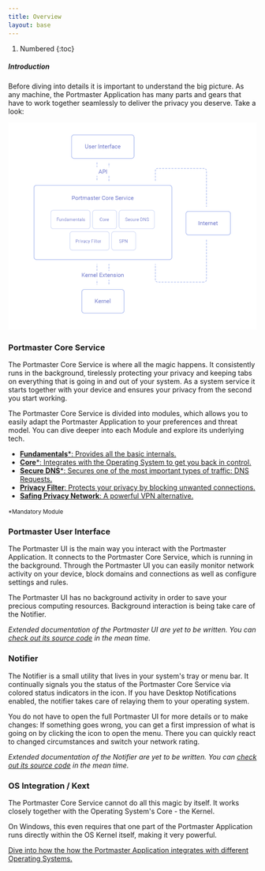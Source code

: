 ```yaml
---
title: Overview
layout: base
---
```


1. Numbered
{:toc}

##### Introduction

Before diving into details it is important to understand the big picture.
As any machine, the Portmaster Application has many parts and gears that have to work together seamlessly to deliver the privacy you deserve.
Take a look:

![Portmaster Architecture Overview](/assets/img/portmaster-architecture-diagram-simple.png)

### Portmaster Core Service

The Portmaster Core Service is where all the magic happens.
It consistently runs in the background, tirelessly protecting your privacy and keeping tabs on everything that is going in and out of your system.
As a system service it starts together with your device and ensures your privacy from the second you start working.

The Portmaster Core Service is divided into modules, which allows you to easily adapt the Portmaster Application to your preferences and threat model. You can dive deeper into each Module and explore its underlying tech.

- [**Fundamentals**\*: Provides all the basic internals.](../core-service/fundamentals)
- [**Core**\*: Integrates with the Operating System to get you back in control.](../core-service/core)
- [**Secure DNS**\*: Secures one of the most important types of traffic: DNS Requests.](../core-service/secure-dns)
- [**Privacy Filter**: Protects your privacy by blocking unwanted connections.](../core-service/privacy-filter)
- [**Safing Privacy Network**: A powerful VPN alternative.](../core-service/spn)

<small>\*Mandatory Module</small>

### Portmaster User Interface

The Portmaster UI is the main way you interact with the Portmaster Application. It connects to the Portmaster Core Service, which is running in the background. Through the Portmaster UI you can easily monitor network activity on your device, block domains and connections as well as configure settings and rules.

The Portmaster UI has no background activity in order to save your precious computing resources. Background interaction is being take care of the Notifier.

_Extended documentation of the Portmaster UI are yet to be written. You can [check out its source code](https://github.com/safing/portmaster-ui/) in the mean time._

### Notifier

The Notifier is a small utility that lives in your system's tray or menu bar. It continually signals you the status of the Portmaster Core Service via colored status indicators in the icon. If you have Desktop Notifications enabled, the notifier takes care of relaying them to your operating system.

You do not have to open the full Portmaster UI for more details or to make changes: If something goes wrong, you can get a first impression of what is going on by clicking the icon to open the menu. There you can quickly react to changed circumstances and switch your network rating.

_Extended documentation of the Notifier are yet to be written. You can [check out its source code](https://github.com/safing/portmaster-ui/tree/develop/notifier) in the mean time._

### OS Integration / Kext

The Portmaster Core Service cannot do all this magic by itself.
It works closely together with the Operating System's Core - the Kernel.

On Windows, this even requires that one part of the Portmaster Application runs directly within the OS Kernel itself, making it very powerful.

[Dive into how the how the Portmaster Application integrates with different Operating Systems.](../os-integration)
